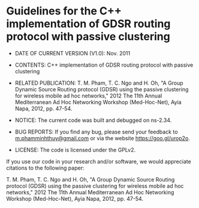 # Guidelines for the C++ implementation of GDSR routing protocol with passive clustering

* DATE OF CURRENT VERSION (V1.0): Nov. 2011 
* CONTENTS: C++ implementation of GDSR routing protocol with passive clustering
* RELATED PUBLICATION: 
T. M. Pham, T. C. Ngo and H. Oh, "A Group Dynamic Source Routing protocol (GDSR) using the passive clustering for wireless mobile ad hoc networks," 2012 The 11th Annual Mediterranean Ad Hoc Networking Workshop (Med-Hoc-Net), Ayia Napa, 2012, pp. 47-54.

* NOTICE: The current code was built and debugged on ns-2.34.
* BUG REPORTS: If you find any bug, please send your feedback to m.phamminhthuy@gmail.com or via the website https://goo.gl/urop2o.
* LICENSE: The code is licensed under the GPLv2.


If you use our code in your research and/or software, we would appreciate citations to the following paper:

T. M. Pham, T. C. Ngo and H. Oh, "A Group Dynamic Source Routing protocol (GDSR) using the passive clustering for wireless mobile ad hoc networks," 2012 The 11th Annual Mediterranean Ad Hoc Networking Workshop (Med-Hoc-Net), Ayia Napa, 2012, pp. 47-54.
